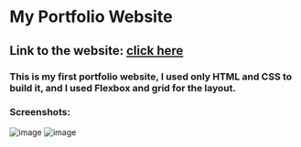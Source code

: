 # My Portfolio Website
## Link to the website: [click here](https://srjuchenko.github.io/portfolio/)
### This is my first portfolio website, I used only HTML and CSS to build it, and I used Flexbox and grid for the layout.
### Screenshots:
![image](https://user-images.githubusercontent.com/76474133/234102410-a220edcd-f3f3-4f62-aef8-4965f441f802.png)
![image](https://user-images.githubusercontent.com/76474133/234102915-1594be64-3c85-4ad7-a27a-8fc8e3bdb455.png)
